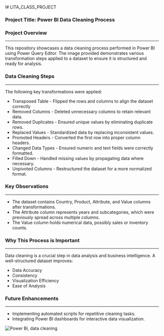 l# LITA_CLASS_PROJECT

### Project Title: Power BI Data Cleaning Process


### Project Overview
---
This repository showcases a data cleaning process performed in Power BI using Power Query Editor. The image provided demonstrates various transformation steps applied to a dataset to ensure it is structured and ready for analysis.

### Data Cleaning Steps
---
The following key transformations were applied:
- Transposed Table - Flipped the rows and columns to align the dataset correctly
- Removed Columns - Deleted unnecessary columns to retain relevant data.
- Removed Duplicates - Ensured unique values by eliminating duplicate rows.
- Replaced Values - Standardized data by replacing inconsistent values.
- Promoted Headers - Converted the first row into proper column headers.
- Changed Data Types - Ensured numeric and text fields were correctly formatted.
- Filled Down - Handled missing values by propagating data where necessary.
- Unpivoted Columns - Restructured the dataset for a more normalized format.

### Key Observations
---
- The dataset contains Country, Product, Attribute, and Value columns after transformations.
- The Attribute column represents years and subcategories, which were previously spread across multiple columns.
- The Value column holds numerical data, possibly sales or inventory counts.

### Why This Process is Important
---
Data cleaning is a crucial step in data analysis and business intelligence. A well-structured dataset improves:

- Data Accuracy
- Consistency
- Visualization Efficiency
- Ease of Analysis

### Future Enhancements
---
- Implementing automated scripts for repetitive cleaning tasks.
- Integrating Power BI dashboards for interactive data visualization.


![Power Bi, data cleaning](https://github.com/user-attachments/assets/7ce40613-209a-49ec-937a-20b24aaf397a)


